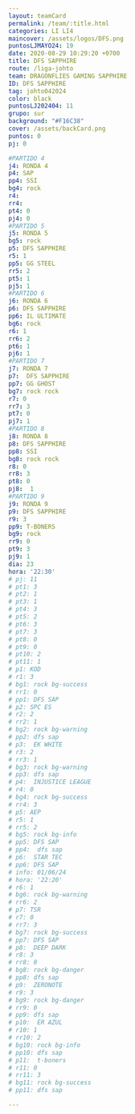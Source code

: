 ```yaml
---
layout: teamCard
permalink: /team/:title.html
categories: LI LI4
maincover: /assets/logos/DFS.png
puntosLJMAYO24: 19
date: 2020-08-29 10:29:20 +0700
title: DFS SAPPHIRE
route: /liga-johto
team: DRAGONFLIES GAMING SAPPHIRE
ID: DFS SAPPHIRE
tag: johto042024
color: black
puntosLJ202404: 11
grupo: sur
background: "#F16C38"
cover: /assets/backCard.png
puntos: 0
pj: 0

#PARTIDO 4
j4: RONDA 4
p4: SAP
pp4: SSI
bg4: rock 
r4: 
rr4: 
pt4: 0
pj4: 0
#PARTIDO 5
j5: RONDA 5
bg5: rock 
p5: DFS SAPPHIRE
r5: 1
pp5: GG STEEL
rr5: 2
pt5: 1
pj5: 1
#PARTIDO 6
j6: RONDA 6
p6: DFS SAPPHIRE
pp6: IL ULTIMATE
bg6: rock 
r6: 1
rr6: 2
pt6: 1
pj6: 1
#PARTIDO 7
j7: RONDA 7
p7:  DFS SAPPHIRE
pp7: GG GHOST
bg7: rock rock
r7: 0
rr7: 3
pt7: 0
pj7: 1
#PARTIDO 8
j8: RONDA 8
p8: DFS SAPPHIRE
pp8: SSI
bg8: rock rock
r8: 0
rr8: 3
pt8: 0
pj8:  1 
#PARTIDO 9
j9: RONDA 9
p9: DFS SAPPHIRE
r9: 3
pp9: T-BONERS
bg9: rock
rr9: 0 
pt9: 3
pj9: 1
dia: 23
hora: '22:30'
# pj: 11
# pt1: 3
# pt2: 1
# pt3: 1
# pt4: 3
# pt5: 2
# pt6: 3
# pt7: 3
# pt8: 0
# pt9: 0
# pt10: 2
# pt11: 1
# p1: KOD
# r1: 3
# bg1: rock bg-success
# rr1: 0
# pp1: DFS SAP
# p2: SPC ES
# r2: 2
# rr2: 1
# bg2: rock bg-warning
# pp2: dfs sap
# p3:  EK WHITE
# r3: 2
# rr3: 1
# bg3: rock bg-warning
# pp3: dfs sap
# p4:  INJUSTICE LEAGUE
# r4: 0
# bg4: rock bg-success
# rr4: 3
# p5: AEP
# r5: 1
# rr5: 2
# bg5: rock bg-info
# pp5: DFS SAP
# pp4:  dfs sap
# p6:  STAR TEC
# pp6: DFS SAP
# info: 01/06/24
# hora: '22:20'
# r6: 1
# bg6: rock bg-warning
# rr6: 2
# p7: TSR
# r7: 0
# rr7: 3
# bg7: rock bg-success
# pp7: DFS SAP
# p8:  DEEP DARK
# r8: 3
# rr8: 0
# bg8: rock bg-danger
# pp8: dfs sap
# p9:  ZERONOTE
# r9: 3
# bg9: rock bg-danger
# rr9: 0
# pp9: dfs sap
# p10:  ER AZUL
# r10: 1
# rr10: 2
# bg10: rock bg-info
# pp10: dfs sap
# p11:  t-boners
# r11: 0
# rr11: 3
# bg11: rock bg-success
# pp11: dfs sap

---
```

